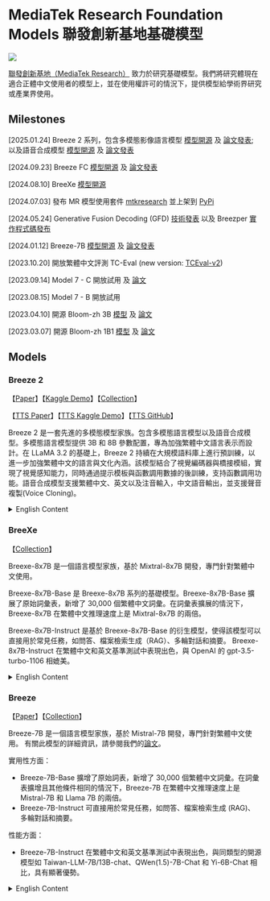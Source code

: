 # MediaTek Research Foundation Models 聯發創新基地基礎模型

![](./assets/starry_night.jpg)

[聯發創新基地（MediaTek Research）](https://i.mediatek.com/mediatekresearch) 致力於研究基礎模型。我們將研究體現在適合正體中文使用者的模型上，並在使用權許可的情況下，提供模型給學術界研究或產業界使用。

## Milestones

[2025.01.24] Breeze 2 系列，包含多模態影像語言模型 [模型開源](https://huggingface.co/collections/MediaTek-Research/breeze-2-67863158443a06a72dd29900) 及 [論文發表](https://arxiv.org/abs/2501.13921); 以及語音合成模型 [模型開源](https://huggingface.co/MediaTek-Research/BreezyVoice-300M) 及 [論文發表](https://arxiv.org/abs/2501.17790)

[2024.09.23] Breeze FC [模型開源](https://huggingface.co/MediaTek-Research/Breeze-7B-FC-v1_0) 及 [論文發表](https://arxiv.org/abs/2412.01130)

[2024.08.10] BreeXe [模型開源](https://huggingface.co/MediaTek-Research/Breexe-8x7B-Instruct-v0_1)

[2024.07.03] 發布 MR 模型使用套件 [mtkresearch](https://github.com/mtkresearch/mtkresearch) 並上架到 [PyPi](https://pypi.org/project/mtkresearch/)  

[2024.05.24] Generative Fusion Decoding (GFD) [技術發表](https://arxiv.org/abs/2405.14259) 以及 Breezper [實作程式碼發布](https://github.com/mtkresearch/generative-fusion-decoding) 

[2024.01.12] Breeze-7B [模型開源](https://huggingface.co/MediaTek-Research/Breeze-7B-Instruct-v0.1) 及 [論文發表](https://arxiv.org/abs/2403.02712)

[2023.10.20] 開放繁體中文評測 TC-Eval (new version: [TCEval-v2](https://github.com/mtkresearch/TCEval))

[2023.09.14] Model 7 - C 開放試用 及 [論文](https://arxiv.org/abs/2309.08448)

[2023.08.15] Model 7 - B 開放試用

[2023.04.10] 開源 Bloom-zh 3B [模型](https://huggingface.co/ckip-joint/bloom-3b-zh) 及 [論文](https://arxiv.org/abs/2303.04715)

[2023.03.07] 開源 Bloom-zh 1B1 [模型](https://huggingface.co/ckip-joint/bloom-1b1-zh) 及 [論文](https://arxiv.org/abs/2303.04715)

## Models

### Breeze 2

【[Paper](https://arxiv.org/abs/2501.13921)】【[Kaggle Demo](https://www.kaggle.com/code/ycckaggle/breeze-2-demo)】【[Collection](https://huggingface.co/collections/MediaTek-Research/breeze-2-67863158443a06a72dd29900)】

【[TTS Paper](https://arxiv.org/abs/2501.17790)】【[TTS Kaggle Demo](https://www.kaggle.com/code/a24998667/breezyvoice-playground?scriptVersionId=220741112)】【[TTS GitHub](https://github.com/Splend1d/BreezyVoice)】 

Breeze 2 是一套先進的多模態模型家族。包含多模態語言模型以及語音合成模型。多模態語言模型提供 3B 和 8B 參數配置，專為加強繁體中文語言表示而設計。在 LLaMA 3.2 的基礎上，Breeze 2 持續在大規模語料庫上進行預訓練，以進一步加強繁體中文的語言與文化內涵。該模型結合了視覺編碼器與橋接模組，實現了視覺感知能力，同時通過提示模板與函數調用數據的後訓練，支持函數調用功能。語音合成模型支援繁體中文、英文以及注音輸入，中文語音輸出，並支援聲音複製(Voice Cloning)。

<details>
<summary>English Content</summary>
The Breeze 2 Herd of Models: Traditional Chinese LLMs Based on LLaMA with Vision-Aware and Function-Calling Capabilities

Breeze 2 is a suite of advanced multi-modal language models, available in 3B and 8B parameter configurations, specifically designed to enhance Traditional Chinese language representation. Building upon the LLaMA 3.2, Breeze 2 continues pretraining on an extensive corpus to enhance the linguistic and cultural heritage of Traditional Chinese. It incorporates vision-aware capabilities through a visual encoder and a bridge module, and supports function-calling via prompt templates and post-training on function-calling data.
</details>


### BreeXe
【[Collection](https://huggingface.co/collections/MediaTek-Research/breeze-7b-and-breexe-8x7b-65a67144880ad716173d7d87)】 

Breexe-8x7B 是一個語言模型家族，基於 Mixtral-8x7B 開發，專門針對繁體中文使用。

Breexe-8x7B-Base 是 Breexe-8x7B 系列的基礎模型。Breexe-8x7B-Base 擴展了原始詞彙表，新增了 30,000 個繁體中文詞彙。在詞彙表擴展的情況下，Breexe-8x7B 在繁體中文推理速度上是 Mixtral-8x7B 的兩倍。

Breexe-8x7B-Instruct 是基於 Breexe-8x7B-Base 的衍生模型，使得該模型可以直接用於常見任務，如問答、檔案檢索生成（RAG）、多輪對話和摘要。 Breexe-8x7B-Instruct 在繁體中文和英文基準測試中表現出色，與 OpenAI 的 gpt-3.5-turbo-1106 相媲美。

<details>
<summary>English Content</summary>
Breexe-8x7B is a language model family that builds on top of Mixtral-8x7B, specifically intended for Traditional Chinese use.

Breexe-8x7B-Base is the base model for the Breexe-8x7B series. Breexe-8x7B-Base expands the original vocabulary with additional 
30,000 Traditional Chinese tokens. With the expanded vocabulary, Breexe-8x7B operates at twice the inference speed for Traditional 
Chinese to Mixtral-8x7B.

Breexe-8x7B-Instruct derives from the base model Breexe-8x7B-Base, 
making the resulting model amenable to be used as-is for commonly seen tasks, such as Q&A, RAG, multi-round chat, and summarization. 
Breexe-8x7B-Instruct demonstrates impressive performance in benchmarks for Traditional Chinese and English, on par with OpenAI's gpt-3.5-turbo-1106.
</details>

### Breeze
【[Paper](https://arxiv.org/abs/2403.02712)】【[Collection](https://huggingface.co/collections/MediaTek-Research/breeze-7b-and-breexe-8x7b-65a67144880ad716173d7d87)】 

Breeze-7B 是一個語言模型家族，基於 Mistral-7B 開發，專門針對繁體中文使用。
有關此模型的詳細資訊，請參閱我們的[論文](https://arxiv.org/abs/2403.02712)。

實用性方面：
- Breeze-7B-Base 擴增了原始詞表，新增了 30,000 個繁體中文詞彙。在詞彙表擴增且其他條件相同的情況下，Breeze-7B 在繁體中文推理速度上是 Mistral-7B 和 Llama 7B 的兩倍。
- Breeze-7B-Instruct 可直接用於常見任務，如問答、檔案檢索生成 (RAG)、多輪對話和摘要。

性能方面：
- Breeze-7B-Instruct 在繁體中文和英文基準測試中表現出色，與同類型的開源模型如 Taiwan-LLM-7B/13B-chat、QWen(1.5)-7B-Chat 和 Yi-6B-Chat 相比，具有顯著優勢。

<details>
<summary>English Content</summary>
Breeze-7B is a language model family that builds on top of Mistral-7B, specifically intended for Traditional Chinese use.

For details of this model please read our [paper](https://arxiv.org/abs/2403.02712).

Practicality-wise:
- Breeze-7B-Base expands the original vocabulary with an additional 30,000 Traditional Chinese tokens. With the expanded vocabulary, and everything else being equal, Breeze-7B operates at twice the inference speed for Traditional Chinese to Mistral-7B and Llama 7B. 
- Breeze-7B-Instruct can be used as is for common tasks such as Q&A, RAG, multi-round chat, and summarization.

Performance-wise:
- Breeze-7B-Instruct demonstrates impressive performance in benchmarks for Traditional Chinese and English when compared to similar-sized open-source contemporaries such as Taiwan-LLM-7B/13B-chat, QWen(1.5)-7B-Chat, and Yi-6B-Chat. 
</details>





